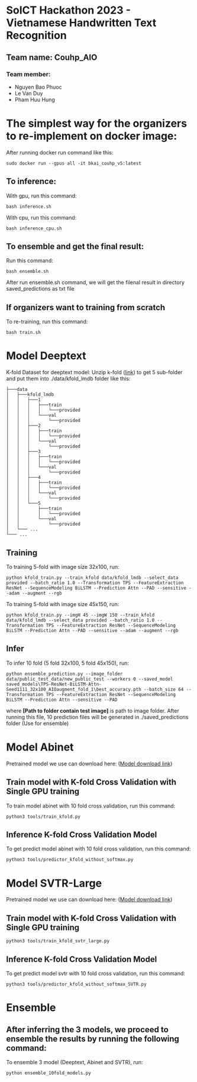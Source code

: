 # SoICT Hackathon 2023 - Vietnamese Handwritten Text Recognition

## Team name: Couhp_AIO
### Team member:
- Nguyen Bao Phuoc
- Le Van Duy
- Pham Huu Hung

# The simplest way for the organizers to re-implement on docker image:

After running docker run command like this:

```
sudo docker run --gpus all -it bkai_couhp_v5:latest
```

## To inference:

With gpu, run this command:
```
bash inference.sh
```
With cpu, run this command:

```
bash inference_cpu.sh
```

## To ensemble and get the final result:

Run this command:


```
bash ensemble.sh
```
After run ensemble.sh command, we will get the filenal result in directory saved_predictions as txt file


## If organizers want to training from scratch


To re-training, run this command:

```
bash train.sh
```









# Model Deeptext
K-fold Dataset for deeptext model: Unzip k-fold ([link](https://drive.google.com/drive/folders/1Z1qO-hk6cRwOELIjY_NxTSoTaX51SKIE?usp=drive_link)) to get 5 sub-folder and
put them into ./data/kfold_lmdb folder like this:
```
├───data
│   ├───kfold_lmdb
│   │   ├───1
│   │   │   ├───train
│   │   │   │   └───provided
│   │   │   └───val
│   │   │       └───provided
│   │   ├───2
│   │   │   ├───train
│   │   │   │   └───provided
│   │   │   └───val
│   │   │       └───provided
│   │   ├───3
│   │   │   ├───train
│   │   │   │   └───provided
│   │   │   └───val
│   │   │       └───provided
│   │   ├───4
│   │   │   ├───train
│   │   │   │   └───provided
│   │   │   └───val
│   │   │       └───provided
│   │   └───5
│   │       ├───train
│   │       │   └───provided
│   │       └───val
│   │           └───provided
│   └─── ...
└─── ...
```

## Training
To training 5-fold with image size 32x100, run:
```
python kfold_train.py --train_kfold data/kfold_lmdb --select_data provided --batch_ratio 1.0 --Transformation TPS --FeatureExtraction ResNet --SequenceModeling BiLSTM --Prediction Attn --PAD --sensitive --adam --augment --rgb
```
To training 5-fold with image size 45x150, run:
```
python kfold_train.py --imgH 45 --imgW 150 --train_kfold data/kfold_lmdb --select_data provided --batch_ratio 1.0 --Transformation TPS --FeatureExtraction ResNet --SequenceModeling BiLSTM --Prediction Attn --PAD --sensitive --adam --augment --rgb
```

## Infer
To infer 10 fold (5 fold 32x100, 5 fold 45x150), run:
```
python ensemble_prediction.py --image_folder data/public_test_data/new_public_test --workers 0 --saved_model saved_models\TPS-ResNet-BiLSTM-Attn-Seed1111_32x100_AIOaugment_fold_1\best_accuracy.pth --batch_size 64 --Transformation TPS --FeatureExtraction ResNet --SequenceModeling BiLSTM --Prediction Attn --sensitive --PAD
```
where **[Path to folder contain test image]** is path to image folder. After running this file,
10 prediction files will be generated in ./saved_predictions folder (Use for ensemble)
    


# Model Abinet
Pretrained model we use can download here: ([Model download link](https://paddleocr.bj.bcebos.com/rec_r45_abinet_train.tar))
## Train model with K-fold Cross Validation with Single GPU training

To train model abinet with 10 fold cross validation, run this command:
```
python3 tools/train_kfold.py
```




## Inference K-fold Cross Validation Model

To get predict model abinet with 10 fold cross validation, run this command:

```
python3 tools/predictor_kfold_without_softmax.py
```










# Model SVTR-Large
Pretrained model we use can download here: ([Model download link](https://paddleocr.bj.bcebos.com/PP-OCRv3/chinese/rec_svtr_large_none_ctc_en_train.tar))
## Train model with K-fold Cross Validation with Single GPU training
```
python3 tools/train_kfold_svtr_large.py
```


## Inference K-fold Cross Validation Model
To get predict model svtr with 10 fold cross validation, run this command:
```
python3 tools/predictor_kfold_without_softmax_SVTR.py
```



# Ensemble
## After inferring the 3 models, we proceed to ensemble the results by running the following command:
To ensemble 3 model (Deeptext, Abinet and SVTR), run:
```
python ensemble_10fold_models.py
```
